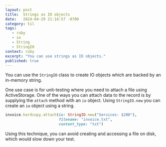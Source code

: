 ```yaml
---
layout: post
title:  Strings as IO objects
date:   2024-04-29 21:16:57 -0700
category: til
tags: 
   - ruby
   - io
   - String
   - StringIO
context: ruby
excerpt: "You can use strings as IO objects."
published: true
---
```


You can use the `StringIO` class to create IO objects which are backed by an
in-memory string.

One use case is for unit-testing where you need to attach a file using
ActiveStorage. One of the ways you can attach data to the record is by
supplying the `attach` method with an `io` object. Using `StringIO.new` you can
create an `io` object using a string.

```ruby
invoice.hardcopy.attach(io: StringIO.new("Services: $200"),
                        filename: "invoice.txt",
                        content_type: "txt")
```

Using this technique, you can avoid creating and accessing a file on disk, which
would slow down your test.